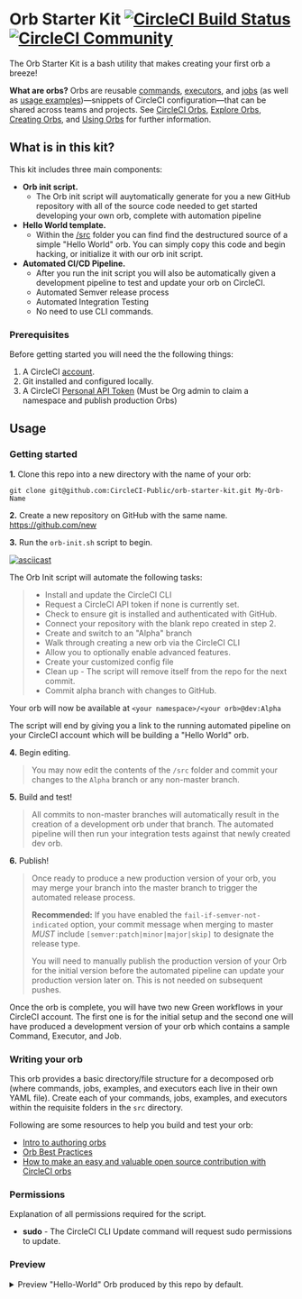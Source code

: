 # Orb Starter Kit [![CircleCI Build Status](https://circleci.com/gh/CircleCI-Public/orb-starter-kit.svg?style=shield "CircleCI Build Status")](https://circleci.com/gh/CircleCI-Public/orb-starter-kit) [![CircleCI Community](https://img.shields.io/badge/community-CircleCI%20Discuss-343434.svg)](https://discuss.circleci.com/c/ecosystem/orbs)

The Orb Starter Kit is a bash utility that makes creating your first orb a breeze!

**What are orbs?**
Orbs are reusable [commands](https://circleci.com/docs/2.0/reusing-config/#authoring-reusable-commands), [executors](https://circleci.com/docs/2.0/reusing-config/#authoring-reusable-executors), and [jobs](https://circleci.com/docs/2.0/reusing-config/#jobs-defined-in-an-orb) (as well as [usage examples](https://github.com/CircleCI-Public/config-preview-sdk/blob/v2.1/docs/usage-examples.md))—snippets of CircleCI configuration—that can be shared across teams and projects. See [CircleCI Orbs](https://circleci.com/orbs), [Explore Orbs](https://circleci.com/orbs/registry), [Creating Orbs](https://circleci.com/docs/2.0/creating-orbs), and [Using Orbs](https://circleci.com/docs/2.0/using-orbs) for further information.

## What is in this kit?

This kit includes three main components:

 * **Orb init script.**
    * The Orb init script will auytomatically generate for you a new GitHub repository with all of the source code needed to get started developing your own orb, complete with automation pipeline
* **Hello World template.**
    * Within the [/src](https://github.com/CircleCI-Public/orb-starter-kit/tree/master/src) folder you can find find the destructured source of a simple "Hello World" orb. You can simply copy this code and begin hacking, or initialize it with our orb init script.
* **Automated CI/CD Pipeline.**
    * After you run the init script you will also be automatically given a development pipeline to test and update your orb on CircleCI.
  * Automated Semver release process
  * Automated Integration Testing
  * No need to use CLI commands.



### Prerequisites

Before getting started you will need the the following things:
1. A CircleCI [account](https://circleci.com/signup/).
2. Git installed and configured locally.
3. A CircleCI [Personal API Token](https://circleci.com/docs/2.0/managing-api-tokens/#creating-a-personal-api-token) (Must be Org admin to claim a namespace and publish production Orbs)



## Usage

### Getting started
**1.** Clone this repo into a new directory with the name of your orb: 

```
git clone git@github.com:CircleCI-Public/orb-starter-kit.git My-Orb-Name
```

**2.** Create a new repository on GitHub with the same name. https://github.com/new

**3.** Run the `orb-init.sh` script to begin.

[![asciicast](https://asciinema.org/a/oSc3M8uJri4zfo616wOVbh1lO.svg)](https://asciinema.org/a/oSc3M8uJri4zfo616wOVbh1lO)

The Orb Init script will automate the following tasks:

>  * Install and update the CircleCI CLI
>  * Request a CircleCI API token if none is currently set.
>  * Check to ensure git is installed and authenticated with GitHub.
>  * Connect your repository with the blank repo created in step 2.
>  * Create and switch to an "Alpha" branch
>  * Walk through creating a new orb via the CircleCI CLI
>  * Allow you to optionally enable advanced features.
>  * Create your customized config file
>  * Clean up - The script will remove itself from the repo for the next commit.
>  * Commit alpha branch with changes to GitHub.

Your orb will now be available at `<your namespace>/<your orb>@dev:Alpha`

The script will end by giving you a link to the running automated pipeline on your CircleCI account which will be building a "Hello World" orb.



**4.** Begin editing.
> You may now edit the contents of the `/src` folder and commit your changes to the `Alpha` branch or any non-master branch.

**5.** Build and test!
> All commits to non-master branches will automatically result in the creation of a development orb under that branch. The automated pipeline will then run your integration tests against that newly created dev orb.

**6.** Publish!
> Once ready to produce a new production version of your orb, you may merge your branch into the master branch to trigger the automated release process.
>
>**Recommended:** If you have enabled the `fail-if-semver-not-indicated` option, your commit message when merging to master _MUST_ include `[semver:patch|minor|major|skip]` to designate the release type.
>
> You will need to manually publish the production version of your Orb for the initial version before the automated pipeline can update your production version later on. This is not needed on subsequent pushes. 

Once the orb is complete, you will have two new Green workflows in your CircleCI account. The first one is for the initial setup and the second one will have produced a development version of your orb which contains a sample Command, Executor, and Job. 


### Writing your orb
This orb provides a basic directory/file structure for a decomposed orb (where commands, jobs, examples, and executors each live in their own YAML file). Create each of your commands, jobs, examples, and executors within the requisite folders in the `src` directory.

Following are some resources to help you build and test your orb:

- [Intro to authoring orbs](https://circleci.com/docs/2.0/orb-author-intro/#section=configuration)
- [Orb Best Practices](https://circleci.com/docs/2.0/orbs-best-practices/#orb-best-practices-guidelines)
- [How to make an easy and valuable open source contribution with CircleCI orbs](https://circleci.com/blog/how-to-make-an-easy-and-valuable-open-source-contribution-with-circleci-orbs/)


### Permissions

Explanation of all permissions required for the script.

* **sudo** - The CircleCI CLI Update command will request sudo permissions to update.

### Preview

<details>
<Summary>Preview "Hello-World" Orb produced by this repo by default.</Summary>

```yaml
commands:
  greet:
    description: |
      Replace this text with a description for this command. # What will this command do? # Descriptions should be short, simple, and clear.
    parameters:
      greeting:
        default: Hello
        description: Select a proper greeting
        type: string
    steps:
    - run:
        command: echo << parameters.greeting >> world
        name: Hello World
description: |
  Sample orb description # What will your orb allow users to do? # Descriptions should be short, simple, and clear.
examples:
  example:
    description: |
      Sample example description. # What will this example document? # Descriptions should be short, simple, and clear.
    usage:
      jobs:
        build:
          machine: true
          steps:
          - foo/hello:
              username: Anna
      orbs:
        foo: bar/foo@1.2.3
      version: 2.1
executors:
  default:
    description: |
      This is a sample executor using Docker and Node. # What is this executor? # Descriptions should be short, simple, and clear.
    docker:
    - image: circleci/node:<<parameters.tag>>
    parameters:
      tag:
        default: latest
        description: |
          Pick a specific circleci/node image variant: https://hub.docker.com/r/circleci/node/tags
        type: string
jobs:
  hello:
    description: |
      # What will this job do? # Descriptions should be short, simple, and clear.
    executor: default
    parameters:
      greeting:
        default: Hello
        description: Select a proper greeting
        type: string
    steps:
    - greet:
        greeting: << parameters.greeting >>
orbs:
  hello: circleci/hello-build@0.0.5
version: 2.1
```

</details>
